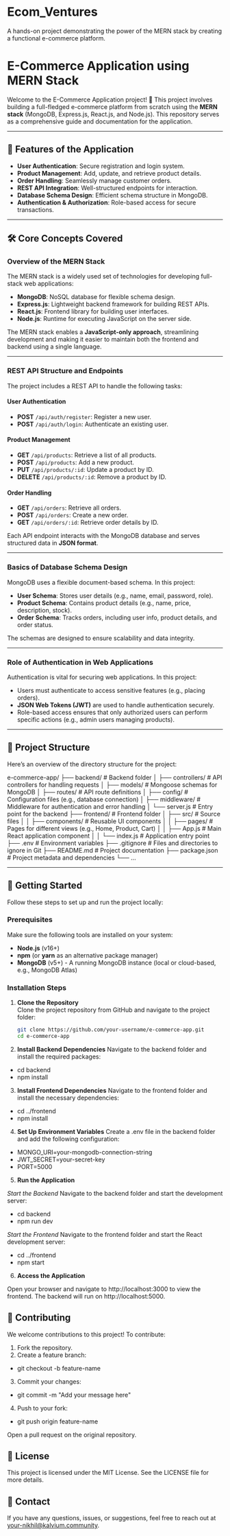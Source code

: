 # Ecom_Ventures
A hands-on project demonstrating the power of the MERN stack by creating a functional e-commerce platform.

# E-Commerce Application using MERN Stack

Welcome to the E-Commerce Application project! 🚀 This project involves building a full-fledged e-commerce platform from scratch using the **MERN stack** (MongoDB, Express.js, React.js, and Node.js). This repository serves as a comprehensive guide and documentation for the application.

---

## 🌟 Features of the Application

- **User Authentication**: Secure registration and login system.
- **Product Management**: Add, update, and retrieve product details.
- **Order Handling**: Seamlessly manage customer orders.
- **REST API Integration**: Well-structured endpoints for interaction.
- **Database Schema Design**: Efficient schema structure in MongoDB.
- **Authentication & Authorization**: Role-based access for secure transactions.

---

## 🛠️ Core Concepts Covered

### Overview of the MERN Stack
The MERN stack is a widely used set of technologies for developing full-stack web applications:
- **MongoDB**: NoSQL database for flexible schema design.
- **Express.js**: Lightweight backend framework for building REST APIs.
- **React.js**: Frontend library for building user interfaces.
- **Node.js**: Runtime for executing JavaScript on the server side.

The MERN stack enables a **JavaScript-only approach**, streamlining development and making it easier to maintain both the frontend and backend using a single language.

---

### REST API Structure and Endpoints
The project includes a REST API to handle the following tasks:

#### **User Authentication**
- **POST** `/api/auth/register`: Register a new user.
- **POST** `/api/auth/login`: Authenticate an existing user.

#### **Product Management**
- **GET** `/api/products`: Retrieve a list of all products.
- **POST** `/api/products`: Add a new product.
- **PUT** `/api/products/:id`: Update a product by ID.
- **DELETE** `/api/products/:id`: Remove a product by ID.

#### **Order Handling**
- **GET** `/api/orders`: Retrieve all orders.
- **POST** `/api/orders`: Create a new order.
- **GET** `/api/orders/:id`: Retrieve order details by ID.

Each API endpoint interacts with the MongoDB database and serves structured data in **JSON format**.

---

### Basics of Database Schema Design
MongoDB uses a flexible document-based schema. In this project:
- **User Schema**: Stores user details (e.g., name, email, password, role).
- **Product Schema**: Contains product details (e.g., name, price, description, stock).
- **Order Schema**: Tracks orders, including user info, product details, and order status.

The schemas are designed to ensure scalability and data integrity.

---

### Role of Authentication in Web Applications
Authentication is vital for securing web applications. In this project:
- Users must authenticate to access sensitive features (e.g., placing orders).
- **JSON Web Tokens (JWT)** are used to handle authentication securely.
- Role-based access ensures that only authorized users can perform specific actions (e.g., admin users managing products).

---

## 📂 Project Structure

Here’s an overview of the directory structure for the project:


e-commerce-app/ ├── backend/ # Backend folder │ ├── controllers/ # API controllers for handling requests │ ├── models/ # Mongoose schemas for MongoDB │ ├── routes/ # API route definitions │ ├── config/ # Configuration files (e.g., database connection) │ ├── middleware/ # Middleware for authentication and error handling │ └── server.js # Entry point for the backend ├── frontend/ # Frontend folder │ ├── src/ # Source files │ │ ├── components/ # Reusable UI components │ │ ├── pages/ # Pages for different views (e.g., Home, Product, Cart) │ │ ├── App.js # Main React application component │ │ └── index.js # Application entry point ├── .env # Environment variables ├── .gitignore # Files and directories to ignore in Git ├── README.md # Project documentation ├── package.json # Project metadata and dependencies └── ...

---

## 🚀 Getting Started

Follow these steps to set up and run the project locally:

### Prerequisites

Make sure the following tools are installed on your system:

- **Node.js** (v16+)
- **npm** (or **yarn** as an alternative package manager)
- **MongoDB** (v5+) - A running MongoDB instance (local or cloud-based, e.g., MongoDB Atlas)

### Installation Steps

1. **Clone the Repository**  
   Clone the project repository from GitHub and navigate to the project folder:
   ```bash
   git clone https://github.com/your-username/e-commerce-app.git
   cd e-commerce-app


2. **Install Backend Dependencies**
Navigate to the backend folder and install the required packages:

  - cd backend
  - npm install


3. **Install Frontend Dependencies**
Navigate to the frontend folder and install the necessary dependencies:

- cd ../frontend
- npm install


4. **Set Up Environment Variables**
Create a .env file in the backend folder and add the following configuration:

- MONGO_URI=your-mongodb-connection-string
- JWT_SECRET=your-secret-key
- PORT=5000


5. **Run the Application**

*Start the Backend*
Navigate to the backend folder and start the development server:

- cd backend
- npm run dev


*Start the Frontend*
Navigate to the frontend folder and start the React development server:

- cd ../frontend
- npm start


6. **Access the Application**

Open your browser and navigate to http://localhost:3000 to view the frontend. The backend will run on http://localhost:5000.


## 🤝 Contributing
We welcome contributions to this project! To contribute:

1. Fork the repository.
2. Create a feature branch:

- git checkout -b feature-name


3. Commit your changes:

- git commit -m "Add your message here"


4. Push to your fork:

- git push origin feature-name

Open a pull request on the original repository.




## 📄 License
This project is licensed under the MIT License. See the LICENSE file for more details.

## 📧 Contact
If you have any questions, issues, or suggestions, feel free to reach out at your-nikhil@kalvium.community.